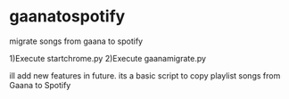 # gaanatospotify
migrate songs from gaana to spotify

1)Execute  startchrome.py
2)Execute gaanamigrate.py


ill add new features in future. its a basic script to copy playlist songs from Gaana to Spotify
